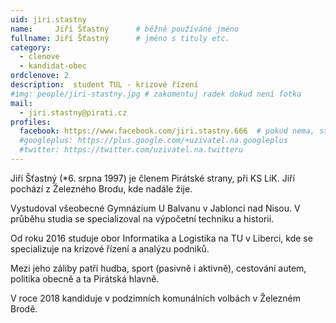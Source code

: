 ```yaml
---
uid: jiri.stastny
name:     Jiří Šťastný   	# běžně používáné jméno
fullname: Jiří Šťastný   	# jméno s tituly etc.
category:
  - clenove
  - kandidat-obec
ordclenove: 2
description:  student TUL - krizové řízení
#img: people/jiri-stastny.jpg # zakomentuj radek dokud není fotka
mail:
  - jiri.stastny@pirati.cz
profiles:
  facebook: https://www.facebook.com/jiri.stastny.666  # pokud nema, staci smazat tuto radku
  #googleplus: https://plus.google.com/+uzivatel.na.googleplus
  #twitter: https://twitter.com/uzivatel.na.twitteru
---
```


Jiří Šťastný (*6. srpna 1997) je členem Pirátské strany, při KS LiK. Jiří pochází z Železného Brodu, kde nadále žije.

Vystudoval všeobecné Gymnázium U Balvanu v Jablonci nad Nisou. V průběhu studia se specializoval na výpočetní techniku a historii.

Od roku 2016 studuje obor Informatika a Logistika na TU v Liberci, kde se specializuje na krizové řízení a analýzu podniků.

Mezi jeho záliby patří hudba, sport (pasivně i aktivně), cestování autem, politika obecně a ta Pirátská hlavně.

V roce 2018 kandiduje v podzimních komunálních volbách v Železném Brodě.